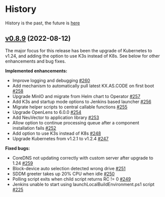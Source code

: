 # History

History is the past, the future is [here](https://accenture.github.io/kx.as.code/Overview/Future-Roadmap/)

## [v0.8.9](https://github.com/Accenture/kx.as.code/releases/tag/v0.8.9) (2022-08-12)
The major focus for this release has been the upgrade of Kubernetes to v1.24, and adding the option to use K3s instead of K8s. See below for other enhancements and bug fixes.

**Implemented enhancements:**

- Improve logging and debugging [\#260](https://github.com/Accenture/kx.as.code/issues/260)
- Add mechanism to automatically pull latest KX.AS.CODE on first boot [\#258](https://github.com/Accenture/kx.as.code/issues/258)
- Upgrade MinIO and migrate from Helm chart to Operator [\#257](https://github.com/Accenture/kx.as.code/issues/257)
- Add K3s and startup mode options to Jenkins based launcher [\#256](https://github.com/Accenture/kx.as.code/issues/256)
- Migrate helper scripts to central callable functions [\#255](https://github.com/Accenture/kx.as.code/issues/255)
- Upgrade OpenLens to 6.0.0 [\#254](https://github.com/Accenture/kx.as.code/issues/254)
- Add NeuVector to application library [\#253](https://github.com/Accenture/kx.as.code/issues/253)
- Allow option to continue processing queue after a component installation fails [\#252](https://github.com/Accenture/kx.as.code/issues/252)
- Add option to use K3s instead of K8s [\#248](https://github.com/Accenture/kx.as.code/issues/248)
- Upgrade Kubernetes from v1.2.1 to v1.2.4 [\#247](https://github.com/Accenture/kx.as.code/issues/247)

**Fixed bugs:**

- CoreDNS not updating correctly with custom server after upgrade to 1.24 [\#259](https://github.com/Accenture/kx.as.code/issues/259)
- Block-device auto selection detected wrong drive [\#251](https://github.com/Accenture/kx.as.code/issues/251)
- SDDM greeter takes up 20% CPU when idle [\#250](https://github.com/Accenture/kx.as.code/issues/250)
- Polling script exits when child script returns RC != 0 [\#249](https://github.com/Accenture/kx.as.code/issues/249)
- Jenkins unable to start using launchLocalBuildEnvironment.ps1 script [\#225](https://github.com/Accenture/kx.as.code/issues/225)

